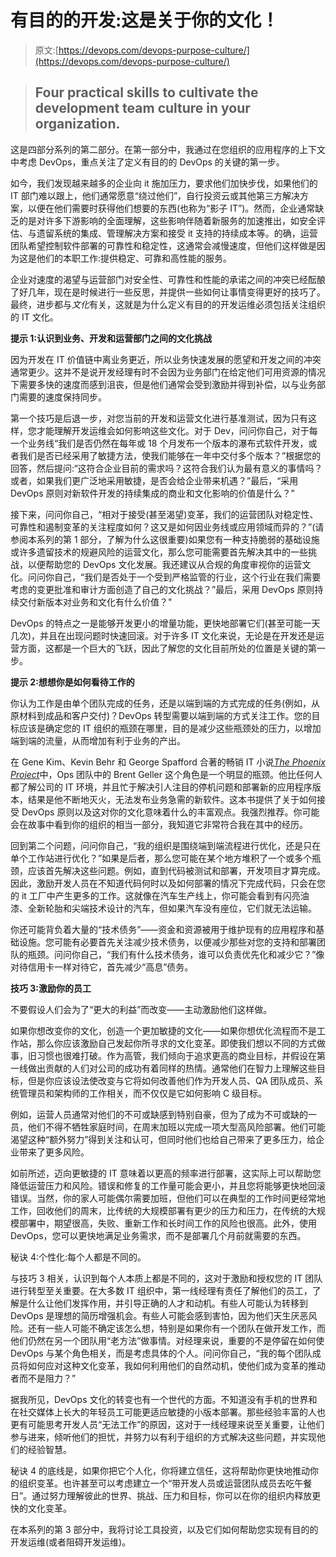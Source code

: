 # 有目的的开发:这是关于你的文化！

> 原文:[https://devops.com/devops-purpose-culture/](https://devops.com/devops-purpose-culture/)

> ## Four practical skills to cultivate the development team culture in your organization.

这是四部分系列的第二部分。在第一部分中，我通过在您组织的应用程序的上下文中考虑 DevOps，重点关注了定义有目的的 DevOps 的关键的第一步。

如今，我们发现越来越多的企业向 it 施加压力，要求他们加快步伐，如果他们的 IT 部门难以跟上，他们通常愿意“绕过他们”，自行投资云或其他第三方解决方案，以便在他们需要时获得他们想要的东西(也称为“影子 IT”)。然而，企业通常缺乏的是对许多下游影响的全面理解，这些影响伴随着新服务的加速推出，如安全评估、与遗留系统的集成、管理解决方案和接受 it 支持的持续成本等。的确，运营团队希望控制软件部署的可靠性和稳定性，这通常会减慢速度，但他们这样做是因为这是他们的本职工作:提供稳定、可靠和高性能的服务。

企业对速度的渴望与运营部门对安全性、可靠性和性能的承诺之间的冲突已经酝酿了好几年，现在是时候进行一些反思，并提供一些如何让事情变得更好的技巧了。最终，进步都与*文化*有关，这就是为什么定义有目的的开发运维必须包括关注组织的 IT 文化。

**提示 1:认识到业务、开发和运营部门之间的文化挑战**

因为开发在 IT 价值链中离业务更近，所以业务快速发展的愿望和开发之间的冲突通常更少。这并不是说开发经理有时不会因为业务部门在给定他们可用资源的情况下需要多快的速度而感到沮丧，但是他们通常会受到激励并得到补偿，以与业务部门需要的速度保持同步。

第一个技巧是后退一步，对您当前的开发和运营文化进行基准测试，因为只有这样，您才能理解开发运维会如何影响这些文化。对于 Dev，问问你自己，对于每一个业务线“我们是否仍然在每年或 18 个月发布一个版本的瀑布式软件开发，或者我们是否已经采用了敏捷方法，使我们能够在一年中交付多个版本？”根据您的回答，然后提问:“这符合企业目前的需求吗？这符合我们认为最有意义的事情吗？或者，如果我们更广泛地采用敏捷，是否会给企业带来机遇？”最后，“采用 DevOps 原则对新软件开发的持续集成的商业和文化影响的价值是什么？”

接下来，问问你自己，“相对于接受(甚至渴望)变革，我们的运营团队对稳定性、可靠性和遏制变革的关注程度如何？这又是如何因业务线或应用领域而异的？”(请参阅本系列的第 1 部分，了解为什么这很重要)如果您有一种支持脆弱的基础设施或许多遗留技术的规避风险的运营文化，那么您可能需要首先解决其中的一些挑战，以便帮助您的 DevOps 文化发展。我还建议从合规的角度审视你的运营文化。问问你自己，“我们是否处于一个受到严格监管的行业，这个行业在我们需要考虑的变更批准和审计方面创造了自己的文化挑战？”最后，采用 DevOps 原则持续交付新版本对业务和文化有什么价值？"

DevOps 的特点之一是能够开发更小的增量功能，更快地部署它们(甚至可能一天几次)，并且在出现问题时快速回滚。对于许多 IT 文化来说，无论是在开发还是运营方面，这都是一个巨大的飞跃，因此了解您的文化目前所处的位置是关键的第一步。

**提示 2:想想你是如何看待工作的**

你认为工作是由单个团队完成的任务，还是以端到端的方式完成的任务(例如，从原材料到成品和客户交付)？DevOps 转型需要以端到端的方式关注工作。您的目标应该是确定您的 IT 组织的瓶颈在哪里，目的是减少这些瓶颈处的压力，以增加端到端的流量，从而增加有利于业务的产出。

在 Gene Kim、Kevin Behr 和 George Spafford 合著的畅销 IT 小说[*The Phoenix Project*](http://itrevolution.com/books/phoenix-project-devops-book/)中，Ops 团队中的 Brent Geller 这个角色是一个明显的瓶颈。他比任何人都了解公司的 IT 环境，并且忙于解决引人注目的停机问题和部署新的应用程序版本，结果是他不断地灭火，无法发布业务急需的新软件。这本书提供了关于如何接受 DevOps 原则以及这对你的文化意味着什么的丰富观点。我强烈推荐。你可能会在故事中看到你的组织的相当一部分，我知道它非常符合我在其中的经历。

回到第二个问题，问问你自己，“我的组织是围绕端到端流程进行优化，还是只在单个工作站进行优化？”如果是后者，那么您可能在某个地方堆积了一个或多个瓶颈，应该首先解决这些问题。例如，直到代码被测试和部署，开发项目才算完成。因此，激励开发人员在不知道代码何时以及如何部署的情况下完成代码，只会在您的 it 工厂中产生更多的工作。这就像在汽车生产线上，你可能会看到有闪亮油漆、全新轮胎和尖端技术设计的汽车，但如果汽车没有座位，它们就无法运输。

你还可能背负着大量的“技术债务”——资金和资源被用于维护现有的应用程序和基础设施。您可能有必要首先关注减少技术债务，以便减少那些对您的支持和部署团队的瓶颈。问问你自己，“我们有什么技术债务，谁可以负责优先化和减少它？”像对待信用卡一样对待它，首先减少“高息”债务。

**技巧 3:激励你的员工**

不要假设人们会为了“更大的利益”而改变——主动激励他们这样做。

如果你想改变你的文化，创造一个更加敏捷的文化——如果你想优化流程而不是工作站，那么你应该激励自己发起你所寻求的文化变革。即使我们想以不同的方式做事，旧习惯也很难打破。作为高管，我们倾向于追求更高的商业目标，并假设在第一线做出贡献的人们对公司的成功有着同样的热情。通常他们在智力上理解这些目标，但是你应该设法使改变与它将如何改善他们作为开发人员、QA 团队成员、系统管理员和架构师的工作相关，而不仅仅是它如何影响 C 级目标。

例如，运营人员通常对他们的不可或缺感到特别自豪，但为了成为不可或缺的一员，他们不得不牺牲家庭时间，在周末加班以完成一项大型高风险部署。他们可能渴望这种“额外努力”得到关注和认可，但同时他们也给自己带来了更多压力，给企业带来了更多风险。

如前所述，迈向更敏捷的 IT 意味着以更高的频率进行部署，这实际上可以帮助您降低运营压力和风险。错误和修复的工作量可能会更小，并且您将能够更快地回滚错误。当然，你的家人可能偶尔需要加班，但他们可以在典型的工作时间更经常地工作，回收他们的周末，比传统的大规模部署有更少的压力和压力，在传统的大规模部署中，期望很高，失败、重新工作和长时间工作的风险也很高。此外，使用 DevOps，您可以更快地满足业务需求，而不是部署几个月前就需要的东西。

秘诀 4:个性化:每个人都是不同的。

与技巧 3 相关，认识到每个人本质上都是不同的，这对于激励和授权您的 IT 团队进行转型至关重要。在大多数 IT 组织中，第一线经理有责任了解他们的员工，了解是什么让他们发挥作用，并引导正确的人才和动机。有些人可能认为转移到 DevOps 是理想的简历增强机会。有些人可能会感到害怕，因为他们天生厌恶风险。还有一些人可能不确定该怎么想，特别是如果你有一个团队在做开发工作，而他们仍然在另一个团队用“老方法”做事情。对经理来说，重要的不是停留在如何使 DevOps 与某个角色相关，而是考虑具体的个人。问问你自己，“我的每个团队成员将如何应对这种文化变革，我如何利用他们的自然动机，使他们成为变革的推动者而不是阻力？”

据我所见，DevOps 文化的转变也有一个世代的方面。不知道没有手机的世界和在社交媒体上长大的年轻员工可能更适应敏捷的小版本部署。那些经验丰富的人也更有可能思考开发人员“无法工作”的原因，这对于一线经理来说至关重要，让他们参与进来，倾听他们的担忧，并努力以有利于组织的方式解决这些问题，并实现他们的经验智慧。

秘诀 4 的底线是，如果你把它个人化，你将建立信任，这将帮助你更快地推动你的组织变革。也许甚至可以考虑建立一个“带开发人员或运营团队成员去吃午餐日”。通过努力理解彼此的世界、挑战、压力和目标，你可以在你的组织内释放更快的文化变革。

在本系列的第 3 部分中，我将讨论工具投资，以及它们如何帮助您实现有目的的开发运维(或者阻碍开发运维)。